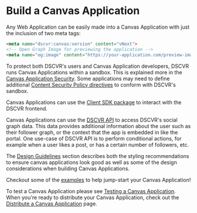 # Build a Canvas Application

Any Web Application can be easily made into a Canvas Application with just the inclusion of two meta tags:

```html
<meta name="dscvr:canvas:version" content="vNext">
<!-- Open Graph Image for previewing the application -->
<meta name="og:image" content="https://your-application.com/preview-image.png">
```

To protect both DSCVR's users and Canvas Application developers, DSCVR runs Canvas Applications within a sandbox. This is explained more in the [Canvas Application Security](./canvas-security.md). Some applications may need to define additional [Content Security Policy directives](./canvas-security.md#customizing-the-content-security-policy) to conform with DSCVR's sandbox.

Canvas Applications can use the [Client SDK package](https://www.npmjs.com/package/@dscvr-one/canvas-client-sdk) to interact with the DSCVR frontend.

Canvas Applications can use the [DSCVR API](../dscvr-api/index.md) to access DSCVR's social graph data. This data provides additional information about the user such as their follower graph, or the context that the app is embedded in like the portal. One use-case of DSCVR API is to perform conditional actions, for example when a user likes a post, or has a certain number of followers, etc.

The [Design Guidelines](./canvas-design-guidelines.md) section describes both the styling recommendations to ensure canvas applications look good as well as some of the design considerations when building Canvas Applications.

Checkout some of the [examples](./canvas-examples.md) to help jump-start your Canvas Application!

To test a Canvas Application please see [Testing a Canvas Application](./test-a-canvas.md). When you're ready to distribute your Canvas Application, check out the [Distribute a Canvas Application](./distribute-a-canvas.md) page.
